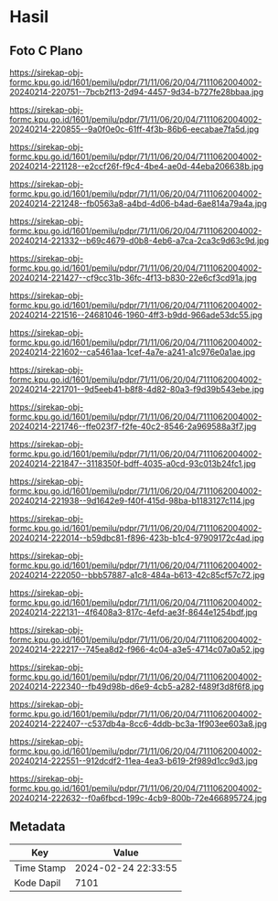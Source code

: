 # Hasil

## Foto C Plano

https://sirekap-obj-formc.kpu.go.id/1601/pemilu/pdpr/71/11/06/20/04/7111062004002-20240214-220751--7bcb2f13-2d94-4457-9d34-b727fe28bbaa.jpg

https://sirekap-obj-formc.kpu.go.id/1601/pemilu/pdpr/71/11/06/20/04/7111062004002-20240214-220855--9a0f0e0c-61ff-4f3b-86b6-eecabae7fa5d.jpg

https://sirekap-obj-formc.kpu.go.id/1601/pemilu/pdpr/71/11/06/20/04/7111062004002-20240214-221128--e2ccf26f-f9c4-4be4-ae0d-44eba206638b.jpg

https://sirekap-obj-formc.kpu.go.id/1601/pemilu/pdpr/71/11/06/20/04/7111062004002-20240214-221248--fb0563a8-a4bd-4d06-b4ad-6ae814a79a4a.jpg

https://sirekap-obj-formc.kpu.go.id/1601/pemilu/pdpr/71/11/06/20/04/7111062004002-20240214-221332--b69c4679-d0b8-4eb6-a7ca-2ca3c9d63c9d.jpg

https://sirekap-obj-formc.kpu.go.id/1601/pemilu/pdpr/71/11/06/20/04/7111062004002-20240214-221427--cf9cc31b-36fc-4f13-b830-22e6cf3cd91a.jpg

https://sirekap-obj-formc.kpu.go.id/1601/pemilu/pdpr/71/11/06/20/04/7111062004002-20240214-221516--24681046-1960-4ff3-b9dd-966ade53dc55.jpg

https://sirekap-obj-formc.kpu.go.id/1601/pemilu/pdpr/71/11/06/20/04/7111062004002-20240214-221602--ca5461aa-1cef-4a7e-a241-a1c976e0a1ae.jpg

https://sirekap-obj-formc.kpu.go.id/1601/pemilu/pdpr/71/11/06/20/04/7111062004002-20240214-221701--9d5eeb41-b8f8-4d82-80a3-f9d39b543ebe.jpg

https://sirekap-obj-formc.kpu.go.id/1601/pemilu/pdpr/71/11/06/20/04/7111062004002-20240214-221746--ffe023f7-f2fe-40c2-8546-2a969588a3f7.jpg

https://sirekap-obj-formc.kpu.go.id/1601/pemilu/pdpr/71/11/06/20/04/7111062004002-20240214-221847--3118350f-bdff-4035-a0cd-93c013b24fc1.jpg

https://sirekap-obj-formc.kpu.go.id/1601/pemilu/pdpr/71/11/06/20/04/7111062004002-20240214-221938--9d1642e9-f40f-415d-98ba-b1183127c114.jpg

https://sirekap-obj-formc.kpu.go.id/1601/pemilu/pdpr/71/11/06/20/04/7111062004002-20240214-222014--b59dbc81-f896-423b-b1c4-97909172c4ad.jpg

https://sirekap-obj-formc.kpu.go.id/1601/pemilu/pdpr/71/11/06/20/04/7111062004002-20240214-222050--bbb57887-a1c8-484a-b613-42c85cf57c72.jpg

https://sirekap-obj-formc.kpu.go.id/1601/pemilu/pdpr/71/11/06/20/04/7111062004002-20240214-222131--4f6408a3-817c-4efd-ae3f-8644e1254bdf.jpg

https://sirekap-obj-formc.kpu.go.id/1601/pemilu/pdpr/71/11/06/20/04/7111062004002-20240214-222217--745ea8d2-f966-4c04-a3e5-4714c07a0a52.jpg

https://sirekap-obj-formc.kpu.go.id/1601/pemilu/pdpr/71/11/06/20/04/7111062004002-20240214-222340--fb49d98b-d6e9-4cb5-a282-f489f3d8f6f8.jpg

https://sirekap-obj-formc.kpu.go.id/1601/pemilu/pdpr/71/11/06/20/04/7111062004002-20240214-222407--c537db4a-8cc6-4ddb-bc3a-1f903ee603a8.jpg

https://sirekap-obj-formc.kpu.go.id/1601/pemilu/pdpr/71/11/06/20/04/7111062004002-20240214-222551--912dcdf2-11ea-4ea3-b619-2f989d1cc9d3.jpg

https://sirekap-obj-formc.kpu.go.id/1601/pemilu/pdpr/71/11/06/20/04/7111062004002-20240214-222632--f0a6fbcd-199c-4cb9-800b-72e466895724.jpg


## Metadata

| Key        | Value               |
| ---------- | ------------------- |
| Time Stamp | 2024-02-24 22:33:55 |
| Kode Dapil | 7101                |



